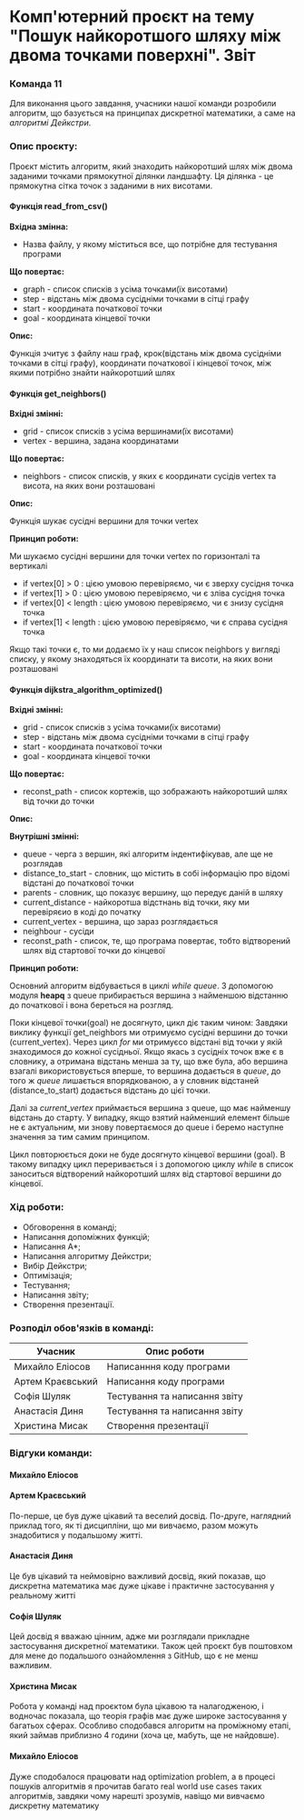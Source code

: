 # Комп'ютерний проєкт на тему "Пошук найкоротшого шляху між двома точками поверхні". Звіт
### Команда 11

Для виконання цього завдання, учасники нашої команди розробили алгоритм, що базується на принципах диcкретної математики, а саме на *алгоритмі Дейкстри*. 

### Опис проєкту:
Проєкт містить алгоритм, який знаходить найкоротший шлях між двома заданими точками прямокутної ділянки ландшафту. Ця ділянка - це прямокутна сітка точок з заданими в них висотами.

#### Функція read_from_csv()
**Вхідна змінна:**

* Назва файлу, у якому міститься все, що потрібне для тестування програми

**Що повертає:**

* graph - список списків з усіма точками(їх висотами)
* step - відстань між двома сусідніми точками в сітці графу
* start - координата початкової точки
* goal - координата кінцевої точки

**Опис:**

Функція зчитує з файлу наш граф, крок(відстань між двома сусідніми точками в сітці графу), координати початкової і кінцевої точок, між якими потрібно знайти найкоротший шлях


#### Функція get_neighbors()
**Вхідні змінні:**

* grid - список списків з усіма вершинами(їх висотами)
* vertex - вершина, задана координатами

**Що повертає:**

* neighbors - список списків, у яких є координати сусідів vertex та висота, на яких вони розташовані

**Опис:**

Функція шукає сусідні вершини для точки vertex

**Принцип роботи:**

Ми шукаємо сусідні вершини для точки vertex по горизонталі та вертикалі
* if vertex[0] > 0 : цією умовою перевіряємо, чи є зверху сусідня точка
* if vertex[1] > 0 : цією умовою перевіряємо, чи є зліва сусідня точка
* if vertex[0] < length : цією умовою перевіряємо, чи є знизу сусідня точка 
* if vertex[1] < length : цією умовою перевіряємо, чи є справа сусідня точка

Якщо такі точки є, то ми додаємо їх у наш список neighbors y вигляді списку, у якому знаходяться їх координати та висоти, на яких вони розташовані

#### Функція dijkstra_algorithm_optimized()
**Вхідні змінні:**
* grid - список списків з усіма точками(їх висотами)
* step - відстань між двома сусідніми точками в сітці графу
* start - координата початкової точки
* goal - координата кінцевої точки

**Що повертає:**
* reconst_path - список кортежів, що зображають найкоротший шлях від точки до точки

**Опис:**

**Внутрішні змінні:**
* queue - черга з вершин, які алгоритм індентифікував, але ще не розглядав
* distance_to_start - словник, що містить в собі інформацію про відомі відстані до початкової точки
* parents - словник, що показує вершину, що передує даній в шляху
* current_distance - найкоротша відстнань від точки, яку ми перевіряєио в коді до початку
* current_vertex - вершина, що зараз розглядається
* neighbour - сусіди
* reconst_path - список, те, що програма повертає, тобто відтворений шлях від стартової точки до кінцевої

**Принцип роботи:**

Основний алгоритм відбувається в циклі *while queue*.
З допомогою модуля **heapq** з queue прибирається вершина з найменшою відстанню до початкової і вона береться на розгляд.

Поки кінцевої точки(goal) не досягнуто, цикл діє таким чином:
Завдяки виклику функції get_neighbors ми отримуємо сусідні вершини до точки (current_vertex). 
Через цикл *for* ми отримуєсо відстані від точки у якій знаходимося до кожної сусідньої.
Якщо якась з сусідніх точок вже є в словнику, а отримана відстань менша за ту, що вже була, або вершина взагалі використовується вперше, то вершина додається в *queue*, до того ж *queue* лишається впорядкованою, а у словник відстаней (distance_to_start) додається відстань до цієї точки.

Далі за *current_vertex* приймається вершина з queue, що має найменшу відстань до старту. У випадку, якщо взятий найменший елемент більше не є актуальним, ми знову повертаємося до queue і беремо наступне значення за тим самим принципом.

Цикл повторюється доки не буде досягнуто кінцевої вершини (goal). В такому випадку цикл переривається і з допомогою циклу *while* в список заноситься відтворений найкоротший шлях від стартової вершини до кінцевої.


### Хід роботи:

* Обговорення в команді;
* Написання допоміжних функцій;
* Написання А*;
* Написання алгоритму Дейкстри;
* Вибір Дейкстри;
* Оптимізація;
* Тестування;
* Написання звіту;
* Створення презентації.


### Розподіл обов'язків в команді:

| Учасник | Опис роботи |
| --- | --- |
| Михайло Еліосов | Написанння коду програми |
| Артем Краєвський | Написання коду програми |
| Софія Шуляк | Тестування та написання звіту |
| Анастасія Диня | Тестування та написання звіту |
| Христина Мисак | Створення презентації |


### Відгуки команди:

#### Михайло Еліосов

#### Артем Краєвський

По-перше, це був дуже цікавий та веселий досвід. По-друге, наглядний приклад того, як ті дисципліни, що ми вивчаємо, разом можуть знадобитися у подальшому житті.

#### Анастасія Диня

Це був цікавий та неймовірно важливий досвід, який показав, що дискретна математика має дуже цікаве і практичне застосування у реальному житті

#### Софія Шуляк

Цей досвід я вважаю цінним, адже ми розглядали прикладне застосування дискретної математики. Також цей проєкт був поштовхом для мене до подальшого ознайомлення з GitHub, що є не менш важливим.

#### Христина Мисак

Робота у команді над проєктом була цікавою та налагодженою, і водночас показала, що теорія графів має дуже широке застосування у багатьох сферах. Особливо сподобався алгоритм на проміжному етапі, який займав приблизно 4 години (хоча це, мабуть, ще не найдовше).

#### Михайло Еліосов

Дуже сподобалося працювати над optimization problem, а в процесі пошуків алгоритмів я прочитав багато real world use cases таких алгоритмів, завдяки чому нарешті зрозумів, навіщо ми вивчаємо дискретну математику
